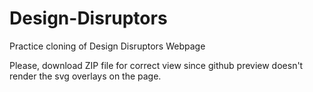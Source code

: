 # Design-Disruptors
Practice cloning of Design Disruptors Webpage

Please, download ZIP file for correct view since github preview doesn't render the svg overlays on the page.
